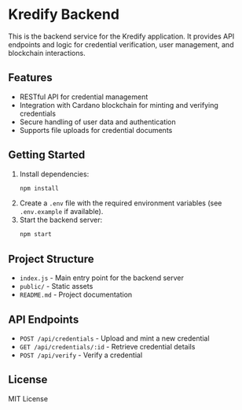 # Kredify Backend

This is the backend service for the Kredify application. It provides API endpoints and logic for credential verification, user management, and blockchain interactions.

## Features

- RESTful API for credential management
- Integration with Cardano blockchain for minting and verifying credentials
- Secure handling of user data and authentication
- Supports file uploads for credential documents

## Getting Started

1. Install dependencies:
   ```bash
   npm install
   ```
2. Create a `.env` file with the required environment variables (see `.env.example` if available).
3. Start the backend server:
   ```bash
   npm start
   ```

## Project Structure

- `index.js` - Main entry point for the backend server
- `public/` - Static assets
- `README.md` - Project documentation

## API Endpoints

- `POST /api/credentials` - Upload and mint a new credential
- `GET /api/credentials/:id` - Retrieve credential details
- `POST /api/verify` - Verify a credential

## License

MIT License
